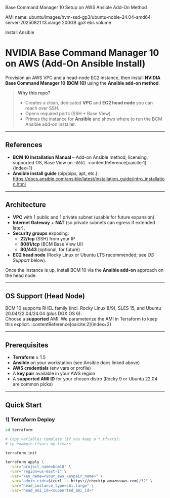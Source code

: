Base Command Manager 10 Setup on AWS
Ansible Add-On Method

AMI name: ubuntu/images/hvm-ssd-gp3/ubuntu-noble-24.04-amd64-server-20250821
t3.xlarge
200GB gp3 ebs volume

Install Ansible
# NVIDIA Base Command Manager 10 on AWS (Add-On Ansible Install)

Provision an AWS VPC and a head-node EC2 instance, then install **NVIDIA Base Command Manager 10 (BCM 10)** using the **Ansible add-on method**.

> **Why this repo?**  
> - Creates a clean, dedicated **VPC** and **EC2 head node** you can reach over SSH.  
> - Opens required ports (SSH + Base View).  
> - Primes the instance for **Ansible** and shows where to run the BCM Ansible add-on installer.

---

## References

- **BCM 10 Installation Manual** – Add-on Ansible method, licensing, supported OS, Base View on `:8081`. :contentReference[oaicite:1]{index=1}
- **Ansible install guide** (pip/pipx, apt, etc.): <https://docs.ansible.com/ansible/latest/installation_guide/intro_installation.html>

---

## Architecture

- **VPC** with 1 public and 1 private subnet (usable for future expansion).
- **Internet Gateway** + **NAT** (so private subnets can egress if extended later).
- **Security groups** exposing:
  - **22/tcp** (SSH) from your IP
  - **8081/tcp** (BCM Base View UI)
  - **80/443** (optional, for future)
- **EC2 head node** (Rocky Linux or Ubuntu LTS recommended; see _OS Support_ below).

Once the instance is up, install BCM 10 via the **Ansible add-on** approach on the head node.

---

## OS Support (Head Node)

BCM 10 supports RHEL family (incl. Rocky Linux 8/9), SLES 15, and Ubuntu 20.04/22.04/24.04 (plus DGX OS 6).  
Choose a **supported** AMI. We parameterize the AMI in Terraform to keep this explicit. :contentReference[oaicite:2]{index=2}

---

## Prerequisites

- **Terraform** ≥ 1.5
- **Ansible** on your workstation (see Ansible docs linked above)
- **AWS credentials** (env vars or profile)
- A **key pair** available in your AWS region
- A **supported AMI ID** for your chosen distro (Rocky 9 or Ubuntu 22.04 are common picks)

---

## Quick Start

### 1) Terraform Deploy

```bash
cd terraform

# Copy variables template (if you keep a *.tfvars):
# cp example.tfvars my.tfvars

terraform init

terraform apply \
  -var="project_name=bcm10" \
  -var="region=us-east-1" \
  -var="key_name=<your_aws_keypair_name>" \
  -var="admin_cidr=$(curl -s https://checkip.amazonaws.com)/32" \
  -var="head_instance_type=c6i.large" \
  -var="head_ami_id=<supported_ami_id>"
